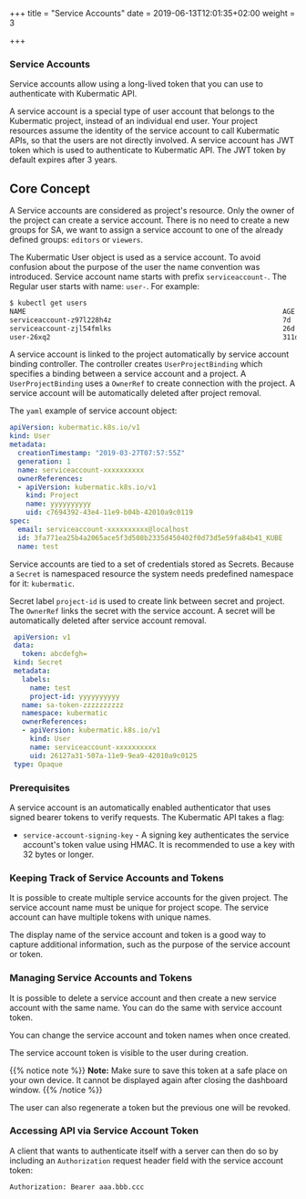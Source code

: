 +++
title = "Service Accounts"
date = 2019-06-13T12:01:35+02:00
weight = 3

+++

### Service Accounts

Service accounts allow using a long-lived token that you can use to authenticate with Kubermatic API.

A service account is a special type of user account that belongs to the Kubermatic project, instead of an individual
end user. Your project resources assume the identity of the service account to call Kubermatic APIs, so that the users
are not directly involved. A service account has JWT token which is used to authenticate to Kubermatic API. The JWT token
by default expires after 3 years.

## Core Concept

A Service accounts are considered as project's resource. Only the owner of the project  can create a service account.
There is no need to create a new groups for SA, we want to assign a service account to one of the already defined groups:
`editors` or `viewers`.

The Kubermatic User object is used as a service account. To avoid confusion about the purpose of the user the name convention
was introduced. Service account name starts with prefix `serviceaccount-`. The Regular user starts with name: `user-`.
For example:

```bash
$ kubectl get users
NAME                                                               AGE
serviceaccount-z97l228h4z                                          7d
serviceaccount-zjl54fmlks                                          26d
user-26xq2                                                         311d
```

A service account is linked to the project automatically by service account binding controller. The controller creates
`UserProjectBinding` which specifies a binding between a service account and a project. A `UserProjectBinding` uses a
`OwnerRef` to create connection with the project. A service account will be automatically deleted after project removal.

The `yaml` example of service account object:

```yaml
apiVersion: kubermatic.k8s.io/v1
kind: User
metadata:
  creationTimestamp: "2019-03-27T07:57:55Z"
  generation: 1
  name: serviceaccount-xxxxxxxxxx
  ownerReferences:
  - apiVersion: kubermatic.k8s.io/v1
    kind: Project
    name: yyyyyyyyyy
    uid: c7694392-43e4-11e9-b04b-42010a9c0119
spec:
  email: serviceaccount-xxxxxxxxxx@localhost
  id: 3fa771ea25b4a2065ace5f3d508b2335d450402f0d73d5e59fa84b41_KUBE
  name: test
```

Service accounts are tied to a set of credentials stored as Secrets. Because a `Secret` is namespaced resource the
system needs predefined namespace for it: `kubermatic`.

Secret label `project-id` is used to create link between secret and project. The `OwnerRef` links the secret with the
service account. A secret will be automatically deleted after service account removal.

```yaml
 apiVersion: v1
 data:
   token: abcdefgh=
 kind: Secret
 metadata:
   labels:
     name: test
     project-id: yyyyyyyyyy
   name: sa-token-zzzzzzzzzz
   namespace: kubermatic
   ownerReferences:
   - apiVersion: kubermatic.k8s.io/v1
     kind: User
     name: serviceaccount-xxxxxxxxxx
     uid: 26127a31-507a-11e9-9ea9-42010a9c0125
 type: Opaque

```

### Prerequisites

A service account is an automatically enabled authenticator that uses signed bearer tokens to verify requests. The Kubermatic API takes a flag:

- `service-account-signing-key` - A signing key authenticates the service account's token value using HMAC. It is recommended to use a key with 32 bytes or longer.

### Keeping Track of Service Accounts and Tokens

It is possible to create multiple service accounts for the given project. The service account name must be unique for
project scope. The service account can have multiple tokens with unique names.

The display name of the service account and token is a good way to capture additional information, such as the purpose of
the service account or token.

### Managing Service Accounts and Tokens

It is possible to delete a service account and then create a new service account with the same name. You can do the same
with service account token.

You can change the service account and token names when once created.

The service account token is visible to the user during creation.

{{% notice note %}}
**Note:** Make sure to save this token at a safe place on your own device. It cannot be displayed again after closing the dashboard window.
{{% /notice %}}

The user can also regenerate a token but the previous one will be revoked.

### Accessing API via Service Account Token

A client that wants to authenticate itself with a server can then do so by including an `Authorization` request header
field with the service account token:

```HTTP
Authorization: Bearer aaa.bbb.ccc
```
